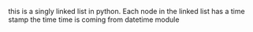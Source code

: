 this is a singly linked list in python.
Each node in the linked list has  a time stamp
the time time is coming from datetime module
